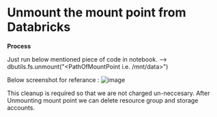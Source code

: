 # Unmount the mount point from Databricks

**Process**

Just run below mentioned piece of code in notebook. 
--> dbutils.fs.unmount("<PathOfMountPoint i.e. /mnt/data>")

Below screenshot for referance :
![image](https://user-images.githubusercontent.com/48403668/149090997-b2913289-5319-4088-bfde-9d98c47c7ef9.png)

This cleanup is required so that we are not charged un-neccesary. 
After Unmounting mount point we can delete resource group and storage accounts.
